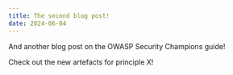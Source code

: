 ```yaml
---
title: The second blog post!
date: 2024-06-04
---
```


And another blog post on the OWASP Security Champions guide!

Check out the new artefacts for principle X!